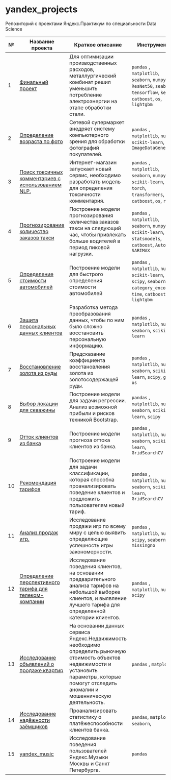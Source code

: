 # yandex_projects


Репозиторий с проектами Яндекс.Практикум по специальности Data Science

| № | Название проекта  | Краткое описание | Инструменты |
|--|--|--|--|
|1| [Финальный проект](https://github.com/don-user/yandex_projects/tree/init/final_project) | Для оптимизации производственных расходов, металлургический комбинат решил уменьшить потребление электроэнергии на этапе обработки стали. | `pandas` , `matplotlib`, `seaborn`, `numpy`, `ResNet50`, `seaborn`, `tensorflow`, `keras`, `catboost`, `os`, `lightgbm`|
|2| [Определение возраста по фото](https://github.com/don-user/yandex_projects/tree/init/ML_for_image_CV) | Сетевой супермаркет внедряет систему компьютерного зрения для обработки фотографий покупателей. | `pandas` , `matplotlib`, `numpy`, `scikit-learn`, `PIL`, `ImageDataGenerator` |
|3| [Поиск токсичных комментариев c использованием NLP.](https://github.com/don-user/yandex_projects/tree/init/ML_for_text_NLP) | Интернет-магазин запускает новый сервис, необходимо разработать модель для определения токсичности комментария.| `pandas` , `matplotlib`, `seaborn`, `numpy`, `scikit-learn`, `nltk`,  `torch`, `transformers`, `BERT`, `catboost`, `os`, `re`|
|4| [Прогнозирование количество заказов такси](https://github.com/don-user/yandex_projects/tree/init/predict_taxi_orders) | Построение модели прогнозирования количества заказов такси на следующий час, чтобы привлекать больше водителей в период пиковой нагрузки.| `pandas` , `matplotlib`, `seaborn`, `numpy`, `scikit-learn`, `statsmodels`, `catboost`, `AutoReg`, `SARIMAX`|
|5| [Определение стоимости автомобилей](hhttps://github.com/don-user/yandex_projects/tree/init/cars_cost) | Построение модели для быстрого определения стоимости автомобилей | `pandas` , `matplotlib`, `numpy`, `scikit-learn`, `scipy`, `seaborn`, `category_encoders`, `time`,  `catboost`, `lightgbm`|
|6| [Защита персональных данных клиентов](https://github.com/don-user/yandex_projects/tree/init/personal_data_protection) | Разработка метода преобразования данных, чтобы по ним было сложно восстановить персональную информацию.| `pandas` , `matplotlib`, `numpy`, `seaborn`, `scikit-learn`|
|7| [Восстановление золота из руды](https://github.com/don-user/yandex_projects/tree/init/gold_recovery) | Предсказание коэффициента восстановления золота из золотосодержащей руды. | `pandas` , `matplotlib`, `numpy`, `seaborn`, `scikit-learn`, `scipy`,  `glob`, `os`|
|8| [Выбор локации для скважины](https://github.com/don-user/yandex_projects/tree/init/oil_production) | Построение модели для задачи регрессии. Анализ возможной прибыли и рисков техникой Bootstrap. | `pandas` , `matplotlib`, `numpy`, `seaborn`, `scikit-learn`, `scipy`|
|9| [Отток клиентов из банка](https://github.com/don-user/yandex_projects/tree/init/customer_churn) | Построение модели прогноза оттока клиентов из банка. | `pandas` , `matplotlib`, `numpy`, `seaborn`, `scikit-learn`, `GridSearchCV`|
|10| [Рекомендация тарифов](https://github.com/don-user/yandex_projects/tree/init/tariff_recommendation) | Построение модели для задачи классификации, которая способна проанализировать поведение клиентов и предложить пользователям новый тариф. | `pandas` , `matplotlib`, `numpy`, `seaborn`, `scikit-learn`, `GridSearchCV`|
|11| [Анализ продаж игр.](https://github.com/don-user/yandex_projects/tree/init/game_EDA_SDA) | Исследование продажи игр по всему миру с целью выявить определяющие успешность игры закономерности. | `pandas` , `matplotlib`, `numpy`, `scipy`, `seaborn`, `missingno`|
|12| [Определение перспективного тарифа для телеком-компании](https://github.com/don-user/yandex_projects/tree/init/statistical_analysis) | Исследование поведения клиентов, на основании предварительного анализа тарифов на небольшой выборке клиентов, и выявление лучшего тарифа для определенной категории клиентов. | `pandas` , `matplotlib`, `numpy`, `scipy`|
|13| [Исследование объявлений о продаже квартир](https://github.com/don-user/yandex_projects/tree/init/real_estate) | На основании данных сервиса Яндекс.Недвижимость необходимо определить рыночную стоимость объектов недвижимости и установить параметры, которые помогут отследить аномалии и мошенническую деятельность. | `pandas` , `matplotlib`|
|14| [Исследование надёжности заёмщиков](https://github.com/don-user/yandex_projects/tree/init/clients_scoring) | Проанализировать статистику о платёжеспособности клиентов банка. | `pandas`, `matplotlib`, `seaborn`, |
|15| [yandex_music](https://github.com/don-user/yandex_projects/tree/init/yandex_music) | Исследование поведения пользователей Яндекс.Музыки Москвы и Санкт Петербурга. | `pandas` |







